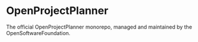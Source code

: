 # OpenProjectPlanner
The official OpenProjectPlanner monorepo, managed and maintained by the OpenSoftwareFoundation.
